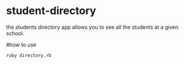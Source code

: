 # student-directory

the students directory app allows you to see all the students at a given school.

#how to use 

```shell 
ruby directory.rb
``` 


